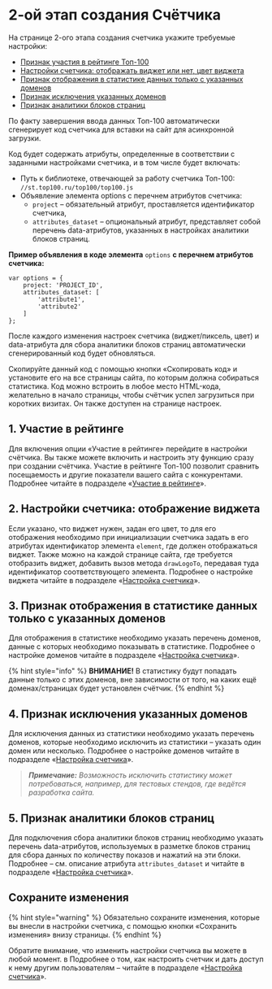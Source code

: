 # 2-ой этап создания Счётчика

На странице 2-ого этапа создания счетчика укажите требуемые настройки:

* [Признак участия в рейтинге Топ-100](../nastroika-schyotchika.md)
* [Настройки счетчика: отображать виджет или нет, цвет виджета](2-oi-etap-sozdaniya-schyotchika.md#2.-nastroiki-schetchika-otobrazhat-vidzhet-ili-net-cvet-vidzheta)
* [Признак отображения в статистике данных только с указанных доменов](2-oi-etap-sozdaniya-schyotchika.md#3.-priznak-otobrazheniya-v-statistike-dannykh-tolko-s-ukazannykh-domenov)
* [Признак исключения указанных доменов](2-oi-etap-sozdaniya-schyotchika.md#4.-priznak-isklyucheniya-ukazannykh-domenov)
* [Признак аналитики блоков страниц](2-oi-etap-sozdaniya-schyotchika.md#5.-priznak-analitiki-blokov-stranic)

По факту завершения ввода данных Топ-100 автоматически сгенерирует код счетчика для вставки на сайт для асинхронной загрузки.

Код будет содержать атрибуты, определенные в соответствии с заданными настройками счетчика, и в том числе будет включать:

* Путь к библиотеке, отвечающей за работу счетчика Топ-100: `//st.top100.ru/top100/top100.js`
* Объявление элемента options с перечнем атрибутов счетчика:
  * `project` – обязательный атрибут, проставляется идентификатор счетчика,
  * `attributes_dataset` – опциональный атрибут, представляет собой перечень data-атрибутов, указанных в настройках аналитики блоков страниц.

**Пример объявления в коде элемента** `options` **с перечнем атрибутов счетчика:**

```
var options = {
    project: 'PROJECT_ID',
    attributes_dataset: [
        'attribute1',
        'attribute2'
    ]
};
```

После каждого изменения настроек счетчика (виджет/пиксель, цвет) и data-атрибута для сбора аналитики блоков страниц автоматически сгенерированный код будет обновляться.

Скопируйте данный код с помощью кнопки «Скопировать код» и установите его на все страницы сайта, по которым должна собираться статистика. Код можно встроить в любое место HTML-кода, желательно в начало страницы, чтобы счётчик успел загрузиться при коротких визитах. Он также доступен на странице настроек.

## 1. Участие в рейтинге

Для включения опции «Участие в рейтинге» перейдите в настройки счётчика. Вы также можете включить и настроить эту функцию сразу при создании счётчика. Участие в рейтинге Топ-100 позволит сравнить посещаемость и другие показатели вашего сайта с конкурентами. Подробнее читайте в подразделе «[Участие в рейтинге](../uchastie-v-reitinge/)».

## 2. **Настройки счетчика: отображение виджета**

Если указано, что виджет нужен, задан его цвет, то для его отображения необходимо при инициализации счетчика задать в его атрибутах идентификатор элемента `element`, где должен отображаться виджет. Также можно на каждой странице сайта, где требуется отобразить виджет, добавить вызов метода `drawLogoTo`, передавая туда идентификатор соответствующего элемента. Подробнее о настройке виджета читайте в подразделе «[Настройка счетчика](../nastroika-schyotchika.md)».

## 3. **Признак отображения в статистике данных только с указанных доменов**

Для отображения в статистике необходимо указать перечень доменов, данные с которых необходимо показывать в статистике. Подробнее о настройке доменов читайте в подразделе «[Настройка счетчика](../nastroika-schyotchika.md)».

{% hint style="info" %}
**ВНИМАНИЕ!** В статистику будут попадать данные только с этих доменов, вне зависимости от того, на каких ещё доменах/страницах будет установлен счётчик.
{% endhint %}

## 4. **Признак исключения указанных доменов**

Для исключения данных из статистики необходимо указать перечень доменов, которые необходимо исключить из статистики – указать один домен или несколько. Подробнее о настройке доменов читайте в подразделе «[Настройка счетчика](../nastroika-schyotchika.md)».

> _**Примечание:** Возможность исключить статистику может потребоваться, например, для тестовых стендов, где ведётся разработка сайта._

## 5. **Признак аналитики блоков страниц**

Для подключения сбора аналитики блоков страниц необходимо указать перечень data-атрибутов, используемых в разметке блоков страниц для сбора данных по количеству показов и нажатий на эти блоки. Подробнее – см. описание атрибута `attributes_dataset` и читайте в подразделе «[Настройка счетчика](../nastroika-schyotchika.md)».

## Сохраните изменения

{% hint style="warning" %}
Обязательно сохраните изменения, которые вы внесли в настройки счетчика, с помощью кнопки «Сохранить изменения» внизу страницы.
{% endhint %}

Обратите внимание, что изменить настройки счетчика вы можете в любой момент. в Подробнее о том, как настроить счетчик и дать доступ к нему другим пользователям – читайте в подразделе «[Настройка счетчика](../nastroika-schyotchika.md)».
